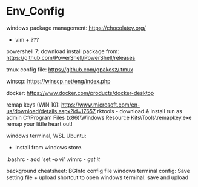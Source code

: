 # Env_Config

windows package management: https://chocolatey.org/
  * vim + ???

powershell 7: download install package from: https://github.com/PowerShell/PowerShell/releases

tmux config file: https://github.com/gpakosz/.tmux

winscp: https://winscp.net/eng/index.php

docker: https://www.docker.com/products/docker-desktop

remap keys (WIN 10): https://www.microsoft.com/en-us/download/details.aspx?id=17657
	rktools - download & install
	run as admin C:\Program Files (x86)\Windows Resource Kits\Tools\remapkey.exe
	remap your little heart out!

windows terminal, WSL Ubuntu: 
  * Install from windows store.
  
 
.bashrc - add 'set -o vi'
.vimrc - *get it*

background cheatsheet: BGInfo config file <save and upload>
windows terminal config: Save setting file + upload
shortcut to open windows terminal: save and upload

